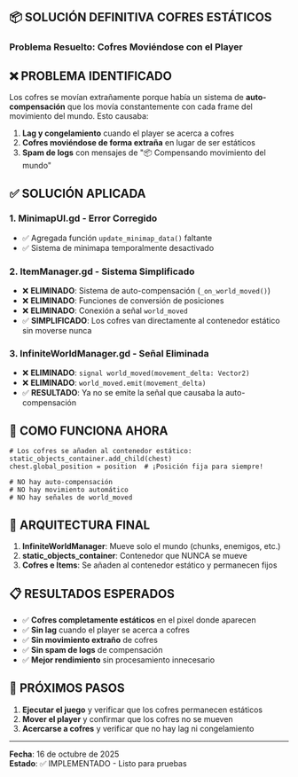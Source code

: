 ## 📦 SOLUCIÓN DEFINITIVA COFRES ESTÁTICOS
### Problema Resuelto: Cofres Moviéndose con el Player

## ❌ PROBLEMA IDENTIFICADO

Los cofres se movían extrañamente porque había un sistema de **auto-compensación** que los movía constantemente con cada frame del movimiento del mundo. Esto causaba:

1. **Lag y congelamiento** cuando el player se acerca a cofres
2. **Cofres moviéndose de forma extraña** en lugar de ser estáticos
3. **Spam de logs** con mensajes de "📦 Compensando movimiento del mundo"

## ✅ SOLUCIÓN APLICADA

### 1. **MinimapUI.gd** - Error Corregido
- ✅ Agregada función `update_minimap_data()` faltante
- ✅ Sistema de minimapa temporalmente desactivado

### 2. **ItemManager.gd** - Sistema Simplificado
- ❌ **ELIMINADO**: Sistema de auto-compensación (`_on_world_moved()`)
- ❌ **ELIMINADO**: Funciones de conversión de posiciones
- ❌ **ELIMINADO**: Conexión a señal `world_moved`
- ✅ **SIMPLIFICADO**: Los cofres van directamente al contenedor estático sin moverse nunca

### 3. **InfiniteWorldManager.gd** - Señal Eliminada
- ❌ **ELIMINADO**: `signal world_moved(movement_delta: Vector2)`
- ❌ **ELIMINADO**: `world_moved.emit(movement_delta)`
- ✅ **RESULTADO**: Ya no se emite la señal que causaba la auto-compensación

## 🎯 COMO FUNCIONA AHORA

```gdscript
# Los cofres se añaden al contenedor estático:
static_objects_container.add_child(chest)
chest.global_position = position  # ¡Posición fija para siempre!

# NO hay auto-compensación
# NO hay movimiento automático  
# NO hay señales de world_moved
```

## 🔧 ARQUITECTURA FINAL

1. **InfiniteWorldManager**: Mueve solo el mundo (chunks, enemigos, etc.)
2. **static_objects_container**: Contenedor que NUNCA se mueve
3. **Cofres e Items**: Se añaden al contenedor estático y permanecen fijos

## 📋 RESULTADOS ESPERADOS

- ✅ **Cofres completamente estáticos** en el pixel donde aparecen
- ✅ **Sin lag** cuando el player se acerca a cofres
- ✅ **Sin movimiento extraño** de cofres
- ✅ **Sin spam de logs** de compensación
- ✅ **Mejor rendimiento** sin procesamiento innecesario

## 🚀 PRÓXIMOS PASOS

1. **Ejecutar el juego** y verificar que los cofres permanecen estáticos
2. **Mover el player** y confirmar que los cofres no se mueven
3. **Acercarse a cofres** y verificar que no hay lag ni congelamiento

---
**Fecha**: 16 de octubre de 2025  
**Estado**: ✅ IMPLEMENTADO - Listo para pruebas
